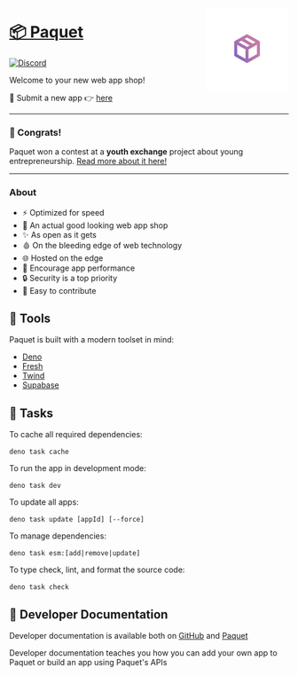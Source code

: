 <img
	align="right"
	src="/resources/rounded-logo.png"
	alt="Paquet logo"
	height="150px"
/>

# [📦 Paquet](https://paquet.shop)

[![Discord](https://img.shields.io/discord/1031892991478071306)](https://discord.com/invite/DXke9aSZh6)

Welcome to your new web app shop!

👋 Submit a new app 👉 [here](https://github.com/notangelmario/paquet/issues/new?labels=new+app&template=app-request.md)

---

### 🥳 Congrats!

Paquet won a contest at a **youth exchange** project
about young entrepreneurship. [Read more about it here!](https://angelmario.eu/blog/young-entrepreneurship)

---

### About

- ⚡ Optimized for speed
- 💄 An actual good looking web app shop
- ✨ As open as it gets
- 🩸 On the bleeding edge of web technology
- 🌐 Hosted on the edge
- 🚀 Encourage app performance
- 🔒 Security is a top priority
- 🎈 Easy to contribute

## 🧰 Tools

Paquet is built with a modern toolset in mind:

- [Deno](https://deno.land)
- [Fresh](https://fresh.deno.dev)
- [Twind](https://twind.dev)
- [Supabase](https://supabase.com)

## 🔨 Tasks

To cache all required dependencies:

```
deno task cache
```

To run the app in development mode:

```
deno task dev
```

To update all apps:

```
deno task update [appId] [--force]
```

To manage dependencies:

```
deno task esm:[add|remove|update]
```

To type check, lint, and format the source code:
```
deno task check
```

## 📄 Developer Documentation

Developer documentation is available both on [GitHub](/docs/getting-started.md) and
[Paquet](https://paquet.shop/docs/getting-started)

Developer documentation teaches you how you can add your own app to Paquet or build an app using Paquet's APIs
